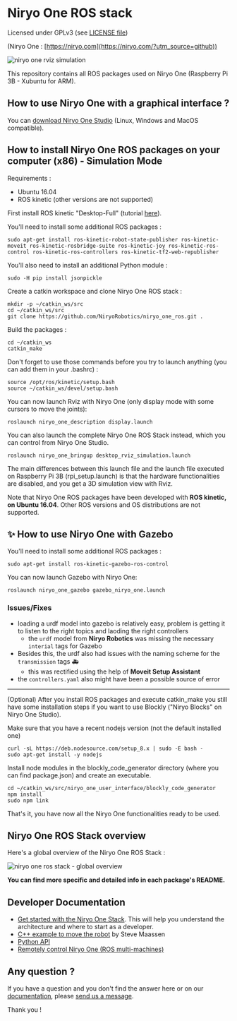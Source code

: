 # Niryo One ROS stack

Licensed under GPLv3 (see [LICENSE file](https://github.com/NiryoRobotics/niryo_one_ros/blob/master/LICENSE))

(Niryo One : [https://niryo.com](https://niryo.com/?utm_source=github))

![niryo one rviz simulation](https://niryo.com/wp-content/uploads/2018/08/ros_rviz_niryo_one_colors.png)

This repository contains all ROS packages used on Niryo One (Raspberry Pi 3B - Xubuntu for ARM).

## How to use Niryo One with a graphical interface ?

You can [download Niryo One Studio](https://niryo.com/download/?utm_source=github) (Linux, Windows and MacOS compatible).

## How to install Niryo One ROS packages on your computer (x86) - Simulation Mode

Requirements :
* Ubuntu 16.04
* ROS kinetic  (other versions are not supported)

First install ROS kinetic "Desktop-Full" (tutorial [here](http://wiki.ros.org/kinetic/Installation/Ubuntu)).

You'll need to install some additional ROS packages :
```
sudo apt-get install ros-kinetic-robot-state-publisher ros-kinetic-moveit ros-kinetic-rosbridge-suite ros-kinetic-joy ros-kinetic-ros-control ros-kinetic-ros-controllers ros-kinetic-tf2-web-republisher
```
You'll also need to install an additional Python module :
```
sudo -H pip install jsonpickle
```
Create a catkin workspace and clone Niryo One ROS stack :
```
mkdir -p ~/catkin_ws/src
cd ~/catkin_ws/src
git clone https://github.com/NiryoRobotics/niryo_one_ros.git .
```
Build the packages :
```
cd ~/catkin_ws
catkin_make
```
Don't forget to use those commands before you try to launch anything (you can add them in your .bashrc) :
```
source /opt/ros/kinetic/setup.bash
source ~/catkin_ws/devel/setup.bash
```
You can now launch Rviz with Niryo One (only display mode with some cursors to move the joints):
```
roslaunch niryo_one_description display.launch
```

You can also launch the complete Niryo One ROS Stack instead, which you can control from Niryo One Studio.
```
roslaunch niryo_one_bringup desktop_rviz_simulation.launch
```

The main differences between this launch file and the launch file executed on Raspberry Pi 3B (rpi\_setup.launch) is that the hardware functionalities are disabled, and you get a 3D simulation view with Rviz.

Note that Niryo One ROS packages have been developed with **ROS kinetic, on Ubuntu 16.04**. Other ROS versions and OS distributions are not supported.


## :sparkles: How to use Niryo One with Gazebo
You'll need to install some additional ROS packages :
```
sudo apt-get install ros-kinetic-gazebo-ros-control
```

You can now launch Gazebo with Niryo One:
```
roslaunch niryo_one_gazebo gazebo_niryo_one.launch
```

### Issues/Fixes
- loading a urdf model into gazebo is relatively easy, problem is getting it to listen to the right topics and laoding the right controllers
  - the `urdf` model from **Niryo Robotics** was missing the necessary `interial` tags for Gazebo
- Besides this, the urdf also had issues with the naming scheme for the `transmission` tags :ambulance:
  - this was rectified using the help of **Moveit Setup Assistant**
- the `controllers.yaml` also might have been a possible source of error  





---

(Optional) After you install ROS packages and execute catkin_make you still have some installation steps if you want to use Blockly ("Niryo Blocks" on Niryo One Studio).

Make sure that you have a recent nodejs version (not the default installed one)
```
curl -sL https://deb.nodesource.com/setup_8.x | sudo -E bash -
sudo apt-get install -y nodejs
```

Install node modules in the blockly_code_generator directory (where you can find package.json) and create an executable.
```
cd ~/catkin_ws/src/niryo_one_user_interface/blockly_code_generator
npm install
sudo npm link
```

That's it, you have now all the Niryo One functionalities ready to be used.

## Niryo One ROS Stack overview

Here's a global overview of the Niryo One ROS Stack :

![niryo one ros stack - global overview](https://niryo.com/wp-content/uploads/2017/12/niryo_one_ros.png)

**You can find more specific and detailed info in each package's README.**

## Developer Documentation

* [Get started with the Niryo One Stack](https://niryo.com/docs/niryo-one/developer-tutorials/get-started-with-the-niryo-one-ros-stack/). This will help you understand the architecture and where to start as a developer.
* [C++ example to move the robot](https://github.com/smaassen/niryo_one_tester) by Steve Maassen
* [Python API](https://github.com/NiryoRobotics/niryo_one_ros/tree/master/niryo_one_python_api)
* [Remotely control Niryo One (ROS multi-machines)](https://niryo.com/docs/niryo-one/developer-tutorials/remotely-control-niryo-one-ros-multi-machines/)

## Any question ?

If you have a question and you don't find the answer here or on our [documentation](https://niryo.com/docs/niryo-one/), please [send us a message](https://niryo.com/contact/).

Thank you !
